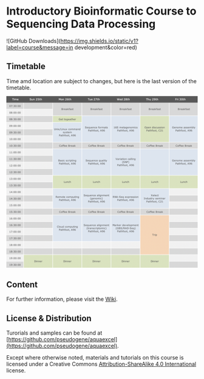 # Introductory Bioinformatic Course to Sequencing Data Processing

![GitHub Downloads](https://img.shields.io/static/v1?label=course&message=in development&color=red)

## Timetable

Time amd location are subject to changes, but here is the last version of the timetable.

![Timetable](Timetable.png)


## Content

For further information, please visit the [Wiki](https://github.com/pseudogene/aquaexcel/wiki).


## License & Distribution

Turorials and samples can be found at [https://github.com/pseudogene/aquaexcel](https://github.com/pseudogene/aquaexcel).

Except where otherwise noted, materials and tutorials on this course is licensed under a Creative Commons [Attribution-ShareAlike 4.0 International](https://creativecommons.org/licenses/by-sa/4.0/) license.
